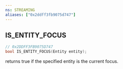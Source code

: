 ```yaml
---
ns: STREAMING
aliases: ["0x2ddff3fb9075d747"]
---
```

## IS_ENTITY_FOCUS

```c
// 0x2DDFF3FB9075D747
bool IS_ENTITY_FOCUS(Entity entity);
```

returns true if the specified entity is the current focus.

